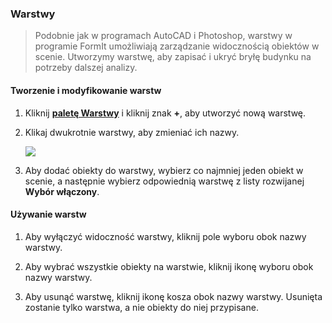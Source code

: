 ### Warstwy> Podobnie jak w programach AutoCAD i Photoshop, warstwy w programie FormIt umożliwiają zarządzanie widocznością obiektów w scenie. Utworzymy warstwę, aby zapisać i ukryć bryłę budynku na potrzeby dalszej analizy.#### Tworzenie i modyfikowanie warstw1. Kliknij [**paletę Warstwy**](../tool-library/tool-bars-extended.md) i kliknij znak **+**, aby utworzyć nową warstwę.2. Klikaj dwukrotnie warstwy, aby zmieniać ich nazwy. <br>    ![](./images/10c435cf-fcc2-4a4b-9135-094dea903da2.png)3. Aby dodać obiekty do warstwy, wybierz co najmniej jeden obiekt w scenie, a następnie wybierz odpowiednią warstwę z listy rozwijanej **Wybór włączony**.#### Używanie warstw1. Aby wyłączyć widoczność warstwy, kliknij pole wyboru obok nazwy warstwy.2. Aby wybrać wszystkie obiekty na warstwie, kliknij ikonę wyboru obok nazwy warstwy.3. Aby usunąć warstwę, kliknij ikonę kosza obok nazwy warstwy. Usunięta zostanie tylko warstwa, a nie obiekty do niej przypisane.